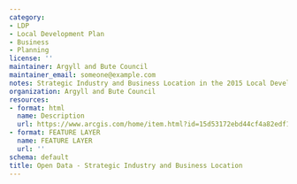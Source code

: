 ```yaml
---
category:
- LDP
- Local Development Plan
- Business
- Planning
license: ''
maintainer: Argyll and Bute Council
maintainer_email: someone@example.com
notes: Strategic Industry and Business Location in the 2015 Local Development Plan
organization: Argyll and Bute Council
resources:
- format: html
  name: Description
  url: https://www.arcgis.com/home/item.html?id=15d53172ebd44cf4a82edf108d8a9b3c
- format: FEATURE LAYER
  name: FEATURE LAYER
  url: ''
schema: default
title: Open Data - Strategic Industry and Business Location
---
```

